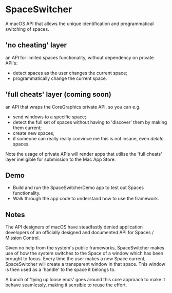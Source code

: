 #  SpaceSwitcher

A macOS API that allows the unique identification and programmatical switching of spaces.


## 'no cheating' layer

an API for limited spaces functionality, without dependency on private API's: 
- detect spaces as the user changes the current space;
- programmatically change the current space.


## 'full cheats' layer (coming soon)

an API that wraps the CoreGraphics private API, so you can e.g.
- send windows to a specific space;
- detect the full set of spaces without having to 'discover' them by making them current;
- create new spaces;
- if someone can really really convince me this is not insane, even *delete* spaces.

Note the usage of private APIs will render apps that utilise the 'full cheats' layer ineligible for submission to 
the Mac App Store.


## Demo

- Build and run the SpaceSwitcherDemo app to test out Spaces functionality.
- Walk through the app code to understand how to use the framework.


## Notes

The API designers of macOS have steadfastly denied application developers of an officially designed and documented API
for Spaces / Mission Control. 

Given no help from the system's public frameworks, SpaceSwitcher makes use of how the system switches
to the Space of a window which has been brought to focus. 
Every time the user makes a new Space current, SpaceSwitcher will create a transparent window in that space.
This window is then used as a 'handle' to the space it belongs to.

A bunch of 'tying up loose ends' goes around this core approach to make it behave seamlessly, 
making it sensible to reuse the effort.
